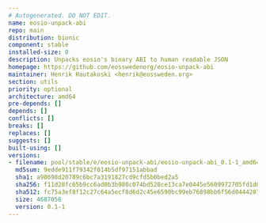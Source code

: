 ```yaml
---
# Autogenerated. DO NOT EDIT.
name: eosio-unpack-abi
repo: main
distribution: bionic
component: stable
installed-size: 0
description: Unpacks eosio's binary ABI to human readable JSON
homepage: https://github.com/eosswedenorg/eosio-unpack-abi
maintainer: Henrik Hautakoski <henrik@eossweden.org>
section: utils
priority: optional
architecture: amd64
pre-depends: []
depends: []
conflicts: []
breaks: []
replaces: []
suggests: []
built-using: []
versions:
- filename: pool/stable/e/eosio-unpack-abi/eosio-unpack-abi_0.1-1_amd64.deb
  md5sum: 9edde911f79342f014b5df97151abbad
  sha1: a98698d20789c6bc7a3191827cd9cfd5b0bed2a5
  sha256: f11d28fc65b9cc6ad0b3b980c074bd528ce13ca7e0445e5609972705fd1d0eb5
  sha512: fc75a3ef8f12c27c64a5ecf8d6d2c45e6590bc99eb76898bb6f56d0444207da930beb0dbb249e9129e8ac93b0371de40d0200da7dd2981302661afcccf1bba2b
  size: 4687056
  version: 0.1-1
---
```

